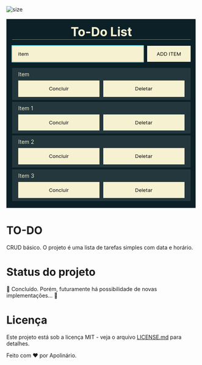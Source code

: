 ![size](https://img.shields.io/github/repo-size/whoamiApolo/Alura-JS-To-Do)
<br><br>
![logo](https://github.com/whoamiApolo/Alura-JS-To-Do/blob/main/assets/epic.png)
# TO-DO
<p>CRUD básico. O projeto é uma lista de tarefas simples com data e horário.

# Status do projeto
<p>
🚧 Concluído. Porém, futuramente há possibilidade de novas implementações... 🚧
</p>

# Licença
<p>Este projeto está sob a licença MIT - veja o arquivo <a href="https://github.com/whoamiApolo/Alura-JS-To-Do/blob/main/LICENSE.md" target="_blank">LICENSE.md</a> para detalhes.
  </p>

<p>Feito com &hearts; por Apolinário.</p>

